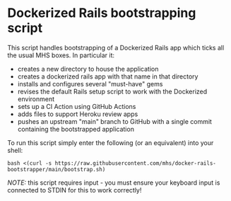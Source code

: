 # Dockerized Rails bootstrapping script

This script handles bootstrapping of a Dockerized Rails app which ticks all the usual MHS boxes. In particular it:
- creates a new directory to house the application
- creates a dockerized rails app with that name in that directory
- installs and configures several "must-have" gems
- revises the default Rails setup script to work with the Dockerized environment
- sets up a CI Action using GitHub Actions
- adds files to support Heroku review apps
- pushes an upstream "main" branch to GitHub with a single commit containing the bootstrapped application

To run this script simply enter the following (or an equivalent) into your shell:

```
bash <(curl -s https://raw.githubusercontent.com/mhs/docker-rails-bootstrapper/main/bootstrap.sh)
```

*NOTE:* this script requires input - you must ensure your keyboard input is connected to STDIN for this to work correctly!
